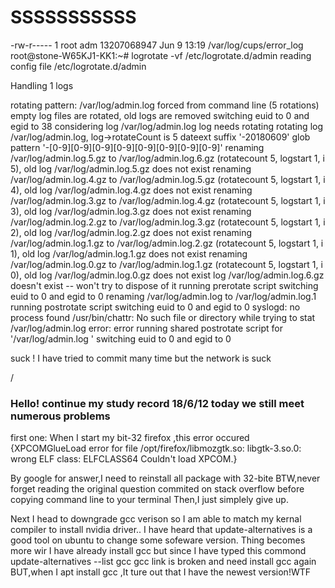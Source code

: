 # SSSSSSSSSSS
-rw-r----- 1 root adm 13207068947 Jun  9 13:19 /var/log/cups/error_log
root@stone-W65KJ1-KK1:~# logrotate -vf /etc/logrotate.d/admin
reading config file /etc/logrotate.d/admin

Handling 1 logs

rotating pattern: /var/log/admin.log  forced from command line (5 rotations)
empty log files are rotated, old logs are removed
switching euid to 0 and egid to 38
considering log /var/log/admin.log
  log needs rotating
rotating log /var/log/admin.log, log->rotateCount is 5
dateext suffix '-20180609'
glob pattern '-[0-9][0-9][0-9][0-9][0-9][0-9][0-9][0-9]'
renaming /var/log/admin.log.5.gz to /var/log/admin.log.6.gz (rotatecount 5, logstart 1, i 5), 
old log /var/log/admin.log.5.gz does not exist
renaming /var/log/admin.log.4.gz to /var/log/admin.log.5.gz (rotatecount 5, logstart 1, i 4), 
old log /var/log/admin.log.4.gz does not exist
renaming /var/log/admin.log.3.gz to /var/log/admin.log.4.gz (rotatecount 5, logstart 1, i 3), 
old log /var/log/admin.log.3.gz does not exist
renaming /var/log/admin.log.2.gz to /var/log/admin.log.3.gz (rotatecount 5, logstart 1, i 2), 
old log /var/log/admin.log.2.gz does not exist
renaming /var/log/admin.log.1.gz to /var/log/admin.log.2.gz (rotatecount 5, logstart 1, i 1), 
old log /var/log/admin.log.1.gz does not exist
renaming /var/log/admin.log.0.gz to /var/log/admin.log.1.gz (rotatecount 5, logstart 1, i 0), 
old log /var/log/admin.log.0.gz does not exist
log /var/log/admin.log.6.gz doesn't exist -- won't try to dispose of it
running prerotate script
switching euid to 0 and egid to 0
renaming /var/log/admin.log to /var/log/admin.log.1
running postrotate script
switching euid to 0 and egid to 0
syslogd: no process found
/usr/bin/chattr: No such file or directory while trying to stat /var/log/admin.log
error: error running shared postrotate script for '/var/log/admin.log '
switching euid to 0 and egid to 0
 
 
 suck ! I have tried to commit many time but the network is suck

/
### Hello! continue my study record 18/6/12 today we still meet numerous problems
first one: When I start my bit-32 firefox ,this error occured
{XPCOMGlueLoad error for file /opt/firefox/libmozgtk.so:
libgtk-3.so.0: wrong ELF class: ELFCLASS64
Couldn't load XPCOM.}

By google for answer,I need to reinstall all package with 32-bite
BTW,never forget reading the original question commited on stack overflow before copying command line to your terminal
Then,I just simplely give up.

Next I head to downgrade gcc verison so I am able to match my kernal compiler to install nvidia driver..
I have heard that update-alternatives is a good tool on ubuntu to change some sofeware version.
Thing becomes more wir I have already install gcc but since I have typed this commond
update-alternatives --list gcc 
gcc link is broken and need install gcc again
BUT,when I apt install gcc ,It ture out that I have the newest version!WTF

